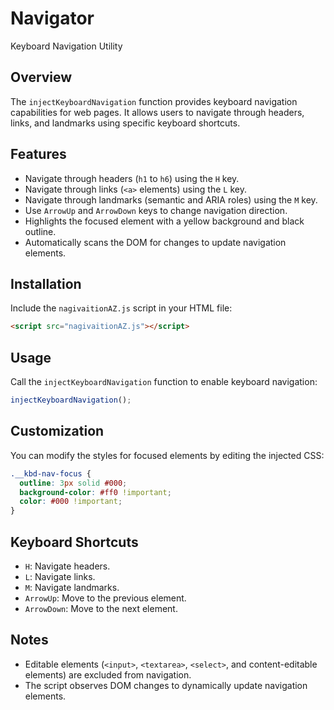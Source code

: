 # Navigator
Keyboard Navigation Utility

## Overview
The `injectKeyboardNavigation` function provides keyboard navigation capabilities for web pages. It allows users to navigate through headers, links, and landmarks using specific keyboard shortcuts.

## Features
- Navigate through headers (`h1` to `h6`) using the `H` key.
- Navigate through links (`<a>` elements) using the `L` key.
- Navigate through landmarks (semantic and ARIA roles) using the `M` key.
- Use `ArrowUp` and `ArrowDown` keys to change navigation direction.
- Highlights the focused element with a yellow background and black outline.
- Automatically scans the DOM for changes to update navigation elements.

## Installation
Include the `nagivaitionAZ.js` script in your HTML file:

```html
<script src="nagivaitionAZ.js"></script>
```

## Usage
Call the `injectKeyboardNavigation` function to enable keyboard navigation:

```javascript
injectKeyboardNavigation();
```

## Customization
You can modify the styles for focused elements by editing the injected CSS:

```css
.__kbd-nav-focus {
  outline: 3px solid #000;
  background-color: #ff0 !important;
  color: #000 !important;
}
```

## Keyboard Shortcuts
- `H`: Navigate headers.
- `L`: Navigate links.
- `M`: Navigate landmarks.
- `ArrowUp`: Move to the previous element.
- `ArrowDown`: Move to the next element.

## Notes
- Editable elements (`<input>`, `<textarea>`, `<select>`, and content-editable elements) are excluded from navigation.
- The script observes DOM changes to dynamically update navigation elements.